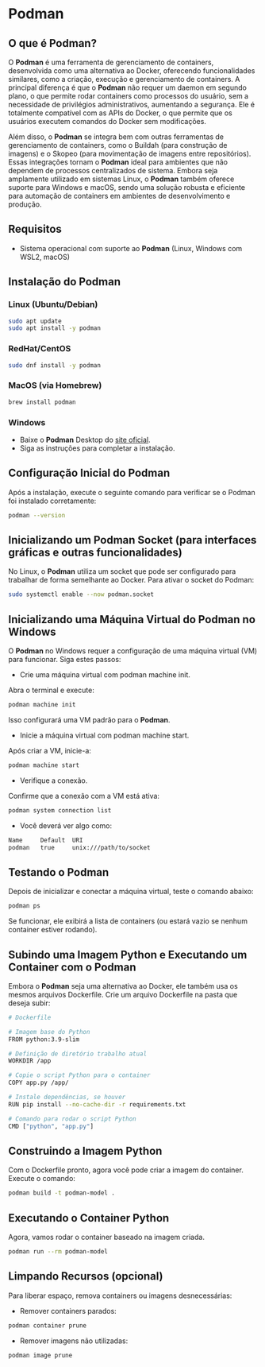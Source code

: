 # Podman

## O que é Podman?

O **Podman** é uma ferramenta de gerenciamento de containers, desenvolvida como uma alternativa ao Docker, oferecendo funcionalidades similares, como a criação, execução e gerenciamento de containers. A principal diferença é que o **Podman** não requer um daemon em segundo plano, o que permite rodar containers como processos do usuário, sem a necessidade de privilégios administrativos, aumentando a segurança. Ele é totalmente compatível com as APIs do Docker, o que permite que os usuários executem comandos do Docker sem modificações.

Além disso, o **Podman** se integra bem com outras ferramentas de gerenciamento de containers, como o Buildah (para construção de imagens) e o Skopeo (para movimentação de imagens entre repositórios). Essas integrações tornam o **Podman** ideal para ambientes que não dependem de processos centralizados de sistema. Embora seja amplamente utilizado em sistemas Linux, o **Podman** também oferece suporte para Windows e macOS, sendo uma solução robusta e eficiente para automação de containers em ambientes de desenvolvimento e produção.

## Requisitos

- Sistema operacional com suporte ao **Podman** (Linux, Windows com WSL2, macOS)

## Instalação do Podman

### Linux (Ubuntu/Debian)

```bash
sudo apt update
sudo apt install -y podman
```
### RedHat/CentOS

```bash
sudo dnf install -y podman
```
### MacOS (via Homebrew)

```bash
brew install podman
```
### Windows

- Baixe o **Podman** Desktop do <a href="https://podman-desktop.io/downloads/windows" target="_blank">site oficial</a>.
- Siga as instruções para completar a instalação.

## Configuração Inicial do Podman

Após a instalação, execute o seguinte comando para verificar se o Podman foi instalado corretamente:

```bash
podman --version
```
## Inicializando um Podman Socket (para interfaces gráficas e outras funcionalidades)

No Linux, o **Podman** utiliza um socket que pode ser configurado para trabalhar de forma semelhante ao Docker. Para ativar o socket do Podman:

```bash
sudo systemctl enable --now podman.socket
```
## Inicializando uma Máquina Virtual do Podman no Windows

O **Podman** no Windows requer a configuração de uma máquina virtual (VM) para funcionar. Siga estes passos:

- Crie uma máquina virtual com podman machine init. 

Abra o terminal e execute:

```bash
podman machine init
```
Isso configurará uma VM padrão para o **Podman**.

- Inicie a máquina virtual com podman machine start.

Após criar a VM, inicie-a:

```bash
podman machine start
```
- Verifique a conexão. 

Confirme que a conexão com a VM está ativa:

```bash
podman system connection list
```
- Você deverá ver algo como:

```bash
Name     Default  URI
podman   true     unix:///path/to/socket
```
## Testando o Podman

Depois de inicializar e conectar a máquina virtual, teste o comando abaixo:

```bash
podman ps
```
Se funcionar, ele exibirá a lista de containers (ou estará vazio se nenhum container estiver rodando).

## Subindo uma Imagem Python e Executando um Container com o Podman

Embora o **Podman** seja uma alternativa ao Docker, ele também usa os mesmos arquivos Dockerfile. Crie um arquivo Dockerfile na pasta que deseja subir:

```bash
# Dockerfile

# Imagem base do Python
FROM python:3.9-slim

# Definição de diretório trabalho atual
WORKDIR /app

# Copie o script Python para o container
COPY app.py /app/

# Instale dependências, se houver
RUN pip install --no-cache-dir -r requirements.txt

# Comando para rodar o script Python
CMD ["python", "app.py"]
```
## Construindo a Imagem Python

Com o Dockerfile pronto, agora você pode criar a imagem do container. Execute o comando:

```bash
podman build -t podman-model .
```
## Executando o Container Python

Agora, vamos rodar o container baseado na imagem criada.

```bash
podman run --rm podman-model
```
## Limpando Recursos (opcional)

Para liberar espaço, remova containers ou imagens desnecessárias:

- Remover containers parados:

```bash
podman container prune
```
- Remover imagens não utilizadas:

```bash
podman image prune
```